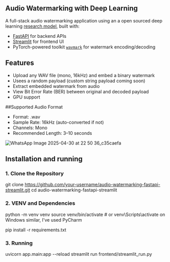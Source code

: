 ## Audio Watermarking with Deep Learning

A full-stack audio watermarking application using an a open sourced deep learning [research model](https://arxiv.org/html/2308.12770v3), built with:

- [FastAPI](https://fastapi.tiangolo.com/) for backend APIs
- [Streamlit](https://streamlit.io/) for frontend UI
- PyTorch-powered toolkit [`wavmark`](https://github.com/wavmark/wavmark) for watermark encoding/decoding

## Features

-  Upload any WAV file (mono, 16kHz) and embed a binary watermark
-  Usees a random payload (custom string payload coming soon)
-  Extract embedded watermark from audio
-  View Bit Error Rate (BER) between original and decoded payload
-  GPU support

##Supported Audio Format

- Format: .wav
- Sample Rate: 16kHz (auto-converted if not)
- Channels: Mono
- Recommended Length: 3–10 seconds

![WhatsApp Image 2025-04-30 at 22 50 36_c35caefa](https://github.com/user-attachments/assets/9250fa69-670a-48bd-bf7e-29dae3f73280)

## Installation and running

### 1. Clone the Repository

git clone https://github.com/your-username/audio-watermarking-fastapi-streamlit.git
cd audio-watermarking-fastapi-streamlit

### 2. VENV and Dependencies

python -m venv venv
source venv/bin/activate  # or venv\Scripts\activate on Windows similar, I've used PyCharm

pip install -r requirements.txt

### 3. Running

uvicorn app.main:app --reload
streamlit run frontend/streamlit_run.py
 
